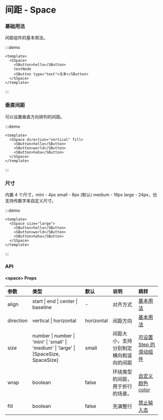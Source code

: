 # 间距 - Space

### 基础用法

间距组件的基本用法。

:::demo


  ```vue
  <template>
    <SSpace>
      <SButton>hello</SButton>
      textNode
      <SButton type="text">文本</SButton>
    </SSpace>
  </template>
  ```
:::

### 垂直间距

可以设置垂直方向排列的间距。

:::demo


  ```vue
  <template>
    <SSpace direction="vertical" fill>
      <SButton>hello</SButton>
      <SButton>world</SButton>
      <SButton>haha</SButton>
    </SSpace>
  </template>
  ```
:::

### 尺寸

内置 4 个尺寸，mini - 4px small - 8px (默认) medium - 16px large - 24px，也支持传数字来自定义尺寸。

:::demo


  ```vue
  <template>
    <SSpace size="large">
      <SButton>hello</SButton>
      <SButton>world</SButton>
      <SButton>haha</SButton>
    </SSpace>
  </template>
  ```
:::

### API

#### \<space\> Props

| 参数         | 类型    | 默认  | 说明                                                                | 跳转                                              |
| :----------- | :------ | :---- | :------------------------------------------------------------------ | :------------------------------------------------ |
| align          | start \| end \| center \| baseline  | -   | 对齐方式                                           | [基本用法](#基本用法)                             |
| direction          | vertical \| horizontal  | horizontal     | 间距方向                                            | [基本用法](#基本用法)                             |
| size         | number  \| number \| 'mini' \| 'small' \| 'medium' \| 'large' \| [SpaceSize, SpaceSize]  | small   | 间距大小，支持分别制定横向和竖向的间距 | [可设置 Step 的滑动组件](#可设置step的滑动组件)   |
| wrap        | boolean  | false    | 环绕类型的间距，用于折行的场景。                                          | [自定义颜色 color](#自定义颜色color)              |
| fill     | boolean | false | 充满整行                                     | [禁止输入态](#禁止输入态)                         |

